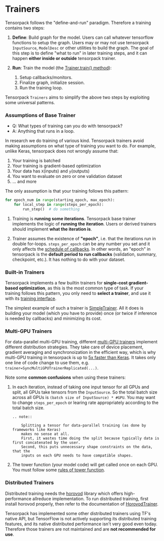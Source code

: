 # Trainers

Tensorpack follows the "define-and-run" paradigm.
Therefore a training contains two steps:

1. __Define__: Build graph for the model.
	Users can call whatever tensorflow functions to setup the graph.
	Users may or may not use tensorpack `InputSource`, `ModelDesc` or other utilities to build the graph.
	The goal of this step is to define "what to run" in later training steps,
	and it can happen __either inside or outside__ tensorpack trainer.

2. __Run__: Train the model (the [Trainer.train() method](/modules/train.html#tensorpack.train.Trainer.train)):

	1. Setup callbacks/monitors.
	2. Finalize graph, initialize session.
	3. Run the training loop.

Tensorpack `Trainers` aims to simplify the above two steps
by exploiting some universal patterns.

### Assumptions of Base Trainer

* Q: What types of training can you do with tensorpack?
* A: Anything that runs in a loop.

In research we do training of various kind.
Tensorpack trainers avoid making assumptions on what type of training
you want to do. For example, unlike Keras, tensorpack does not wrongly assume that: 
1. Your training is batched
2. Your training is gradient-based optimization
3. Your data has `X`(inputs) and `y`(outputs)
4. You want to evaluate on zero or one validation dataset
5. ... and more

The only assumption is that your training follows this pattern:
```python
for epoch_num in range(starting_epoch, max_epoch):
	for local_step in range(steps_per_epoch):
		run_step()  # do something
```

1. Training is **running some iterations**.
Tensorpack base trainer implements the logic of __running the iteration__.
Users or derived trainers should implement __what the iteration is__.

2. Trainer assumes the existence of __"epoch"__, i.e. that the iterations run in double for-loops.
`steps_per_epoch` can be any number you set
and it only affects the [schedule of callbacks](callback.html).
In other words, an "epoch" in tensorpack is the __default period to run
callbacks__ (validation, summary, checkpoint, etc.). 
It has nothing to do with your dataset.


### Built-in Trainers

Tensorpack implements a few builtin trainers for __single-cost gradient-based optimization__,
as this is the most common type of task.
If your training follows this pattern, you only need to __select a trainer__,
and use it with its [training interface](training-interface.html).

The simplest example of such a trainer is
[SimpleTrainer](../modules/train.html#tensorpack.train.SimpleTrainer).
All it does is building your model (which you have to provide) once 
(or twice if inference is needed by callbacks) and minimizing its cost.

### Multi-GPU Trainers

For data-parallel multi-GPU training, different [multi-GPU trainers](../modules/train.html)
implement different distribution strategies.
They take care of device placement, gradient averaging and synchronoization
in the efficient way, which is why multi-GPU training in tensorpack
is up to 
[5x faster than Keras](https://github.com/tensorpack/benchmarks/tree/master/other-wrappers).
It takes only one line of code change to use them, e.g. `trainer=SyncMultiGPUTrainerReplicated(...)`.

Note some __common confusions__ when using these trainers:

1. In each iteration, instead of taking one input tensor for all GPUs and split,
    all GPUs take tensors from the `InputSource`.
	So the total batch size across all GPUs is ``(batch size of InputSource) * #GPU``.
    You may want to change `steps_per_epoch` or learing rate appropriately according
    to the total batch size.

    ```eval_rst
    .. note::

        Splitting a tensor for data-parallel training (as done by frameworks like Keras)
        makes no sense at all.
        First, it wastes time doing the split because typically data is first concatenated by the user.
        Second, this puts unnecessary shape constraints on the data, that the
        inputs on each GPU needs to have compatible shapes.
    ```

2. The tower function (your model code) will get called once on each GPU.
   You must follow some [rules of tower function](extend/trainer.html#rules-of-tower-function).

### Distributed Trainers

Distributed training needs the [horovod](https://github.com/uber/horovod) library which offers high-performance allreduce implementation.
To run distributed training, first install horovod properly, then refer to the
documentation of [HorovodTrainer](../modules/train.html#tensorpack.train.HorovodTrainer).

Tensorpack has implemented some other distributed trainers using TF's native API,
but TensorFlow is not actively supporting its distributed training features, and
its native distributed performance isn't very good even today.
Therefore those trainers are not maintained and are __not recommended for use__.
